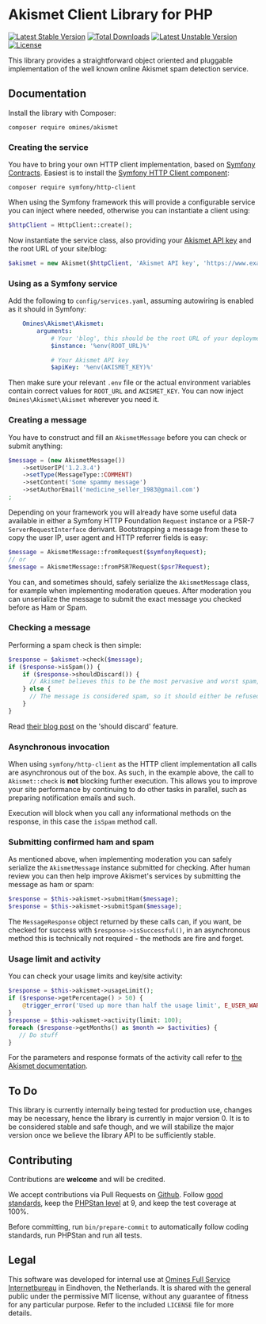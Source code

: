 # Akismet Client Library for PHP
[![Latest Stable Version](https://poser.pugx.org/omines/akismet/version)](https://packagist.org/packages/omines/akismet)
[![Total Downloads](https://poser.pugx.org/omines/akismet/downloads)](https://packagist.org/packages/omines/akismet)
[![Latest Unstable Version](https://poser.pugx.org/omines/akismet/v/unstable)](//packagist.org/packages/omines/akismet)
[![License](https://poser.pugx.org/omines/akismet/license)](https://packagist.org/packages/omines/akismet)

This library provides a straightforward object oriented and pluggable implementation of the well known online Akismet
spam detection service.

## Documentation

Install the library with Composer:
```shell
composer require omines/akismet
```

### Creating the service

You have to bring your own HTTP client implementation, based on [Symfony Contracts](https://symfony.com/doc/current/components/contracts.html).
Easiest is to install the [Symfony HTTP Client component](https://symfony.com/doc/current/http_client.html):
```shell
composer require symfony/http-client
```
When using the Symfony framework this will provide a configurable service you can inject where needed, otherwise you 
can instantiate a client using:
```php
$httpClient = HttpClient::create();
```
Now instantiate the service class, also providing your [Akismet API key](https://akismet.com/account/) and the root URL
of your site/blog:
```php
$akismet = new Akismet($httpClient, 'Akismet API key', 'https://www.example.org/');
```
### Using as a Symfony service

Add the following to `config/services.yaml`, assuming autowiring is enabled as it should in Symfony:
```yaml
    Omines\Akismet\Akismet:
        arguments:
            # Your 'blog', this should be the root URL of your deployment
            $instance: '%env(ROOT_URL)%'

            # Your Akismet API key
            $apiKey: '%env(AKISMET_KEY)%'
```
Then make sure your relevant `.env` file or the actual environment variables contain correct values for `ROOT_URL`
and `AKISMET_KEY`. You can now inject `Omines\Akismet\Akismet` wherever you need it.

### Creating a message

You have to construct and fill an `AkismetMessage` before you can check or submit anything:
```php
$message = (new AkismetMessage())
    ->setUserIP('1.2.3.4')
    ->setType(MessageType::COMMENT)
    ->setContent('Some spammy message')
    ->setAuthorEmail('medicine_seller_1983@gmail.com')
;
```
Depending on your framework you will already have some useful data available in either a Symfony HTTP Foundation `Request`
instance or a PSR-7 `ServerRequestInterface` derivant. Bootstrapping a message from these to copy the user IP, user agent
and HTTP referrer fields is easy:
```php
$message = AkismetMessage::fromRequest($symfonyRequest);
// or
$message = AkismetMessage::fromPSR7Request($psr7Request);
```
You can, and sometimes should, safely serialize the `AkismetMessage` class, for example when implementing moderation 
queues. After moderation you can unserialize the message to submit the exact message you checked before as Ham or Spam.

### Checking a message

Performing a spam check is then simple:
```php
$response = $akismet->check($message);
if ($response->isSpam()) {
    if ($response->shouldDiscard()) {
      // Akismet believes this to be the most pervasive and worst spam, not even worthy of moderation 
    } else {
      // The message is considered spam, so it should either be refused or manually reviewed
    }
}
```
Read [their blog post](https://akismet.com/blog/theres-a-ninja-in-your-akismet/) on the 'should discard' feature.

### Asynchronous invocation

When using `symfony/http-client` as the HTTP client implementation all calls are asynchronous out of the box. As such,
in the example above, the call to `Akismet::check` is **not** blocking further execution. This allows you to improve
your site performance by continuing to do other tasks in parallel, such as preparing notification emails and such.

Execution will block when you call any informational methods on the response, in this case the `isSpam` method call.

### Submitting confirmed ham and spam

As mentioned above, when implementing moderation you can safely serialize the `AkismetMessage` instance submitted
for checking. After human review you can then help improve Akismet's services by submitting the message as ham or spam:
```php
$response = $this->akismet->submitHam($message);
$response = $this->akismet->submitSpam($message);
```
The `MessageResponse` object returned by these calls can, if you want, be checked for success with
`$response->isSuccessful()`, in an asynchronous method this is technically not required - the methods are fire and
forget.

### Usage limit and activity

You can check your usage limits and key/site activity:
```php
$response = $this->akismet->usageLimit();
if ($response->getPercentage() > 50) {
    @trigger_error('Used up more than half the usage limit', E_USER_WARNING);
}
$response = $this->akismet->activity(limit: 100);
foreach ($response->getMonths() as $month => $activities) {
   // Do stuff
}
```
For the parameters and response formats of the activity call refer to [the Akismet documentation](https://akismet.com/key-sites-activity/).

## To Do

This library is currently internally being tested for production use, changes may be necessary, hence the library is
currently in major version 0. It is to be considered stable and safe though, and we will stabilize the major version
once we believe the library API to be sufficiently stable.

## Contributing

Contributions are **welcome** and will be credited.

We accept contributions via Pull Requests on [Github](https://github.com/omines/akismet).
Follow [good standards](http://www.phptherightway.com/), keep the [PHPStan level](https://phpstan.org/user-guide/rule-levels) at 9,
and keep the test coverage at 100%.

Before committing, run `bin/prepare-commit` to automatically follow coding standards, run PHPStan and run all tests.

## Legal

This software was developed for internal use at [Omines Full Service Internetbureau](https://www.omines.nl/)
in Eindhoven, the Netherlands. It is shared with the general public under the permissive MIT license, without
any guarantee of fitness for any particular purpose. Refer to the included `LICENSE` file for more details.
